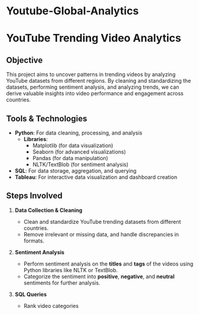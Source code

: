 # Youtube-Global-Analytics
# YouTube Trending Video Analytics

## Objective
This project aims to uncover patterns in trending videos by analyzing YouTube datasets from different regions. By cleaning and standardizing the datasets, performing sentiment analysis, and analyzing trends, we can derive valuable insights into video performance and engagement across countries.

## Tools & Technologies
- **Python**: For data cleaning, processing, and analysis
  - **Libraries**: 
    - Matplotlib (for data visualization)
    - Seaborn (for advanced visualizations)
    - Pandas (for data manipulation)
    - NLTK/TextBlob (for sentiment analysis)
- **SQL**: For data storage, aggregation, and querying
- **Tableau**: For interactive data visualization and dashboard creation

## Steps Involved
1. **Data Collection & Cleaning**
   - Clean and standardize YouTube trending datasets from different countries.
   - Remove irrelevant or missing data, and handle discrepancies in formats.

2. **Sentiment Analysis**
   - Perform sentiment analysis on the **titles** and **tags** of the videos using Python libraries like NLTK or TextBlob.
   - Categorize the sentiment into **positive**, **negative**, and **neutral** sentiments for further analysis.

3. **SQL Queries**
   - Rank video categories
